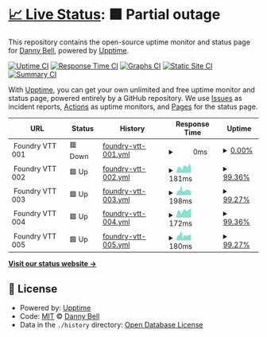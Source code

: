 # [📈 Live Status](https://demo.upptime.js.org): <!--live status--> **🟧 Partial outage**

This repository contains the open-source uptime monitor and status page for [Danny Bell](https://demo.upptime.js.org), powered by [Upptime](https://github.com/upptime/upptime).

[![Uptime CI](https://github.com/FeistyViking/crb_foundry-upptime/workflows/Uptime%20CI/badge.svg)](https://github.com/FeistyViking/crb_foundry-upptime/actions?query=workflow%3A%22Uptime+CI%22)
[![Response Time CI](https://github.com/FeistyViking/crb_foundry-upptime/workflows/Response%20Time%20CI/badge.svg)](https://github.com/FeistyViking/crb_foundry-upptime/actions?query=workflow%3A%22Response+Time+CI%22)
[![Graphs CI](https://github.com/FeistyViking/crb_foundry-upptime/workflows/Graphs%20CI/badge.svg)](https://github.com/FeistyViking/crb_foundry-upptime/actions?query=workflow%3A%22Graphs+CI%22)
[![Static Site CI](https://github.com/FeistyViking/crb_foundry-upptime/workflows/Static%20Site%20CI/badge.svg)](https://github.com/FeistyViking/crb_foundry-upptime/actions?query=workflow%3A%22Static+Site+CI%22)
[![Summary CI](https://github.com/FeistyViking/crb_foundry-upptime/workflows/Summary%20CI/badge.svg)](https://github.com/FeistyViking/crb_foundry-upptime/actions?query=workflow%3A%22Summary+CI%22)

With [Upptime](https://upptime.js.org), you can get your own unlimited and free uptime monitor and status page, powered entirely by a GitHub repository. We use [Issues](https://github.com/FeistyViking/crb_foundry-upptime/issues) as incident reports, [Actions](https://github.com/FeistyViking/crb_foundry-upptime/actions) as uptime monitors, and [Pages](https://demo.upptime.js.org) for the status page.

<!--start: status pages-->
<!-- This summary is generated by Upptime (https://github.com/upptime/upptime) -->
<!-- Do not edit this manually, your changes will be overwritten -->
<!-- prettier-ignore -->
| URL | Status | History | Response Time | Uptime |
| --- | ------ | ------- | ------------- | ------ |
| <img alt="" src="https://icons.duckduckgo.com/ip3/null.ico" height="13"> Foundry VTT 001 | 🟥 Down | [foundry-vtt-001.yml](https://github.com/FeistyViking/crb_foundry-upptime/commits/HEAD/history/foundry-vtt-001.yml) | <details><summary><img alt="Response time graph" src="./graphs/foundry-vtt-001/response-time-week.png" height="20"> 0ms</summary><br><a href="https://status.captainrobear.com/history/foundry-vtt-001"><img alt="Response time 204" src="https://img.shields.io/endpoint?url=https%3A%2F%2Fraw.githubusercontent.com%2FFeistyViking%2Fcrb_foundry-upptime%2FHEAD%2Fapi%2Ffoundry-vtt-001%2Fresponse-time.json"></a><br><a href="https://status.captainrobear.com/history/foundry-vtt-001"><img alt="24-hour response time 0" src="https://img.shields.io/endpoint?url=https%3A%2F%2Fraw.githubusercontent.com%2FFeistyViking%2Fcrb_foundry-upptime%2FHEAD%2Fapi%2Ffoundry-vtt-001%2Fresponse-time-day.json"></a><br><a href="https://status.captainrobear.com/history/foundry-vtt-001"><img alt="7-day response time 0" src="https://img.shields.io/endpoint?url=https%3A%2F%2Fraw.githubusercontent.com%2FFeistyViking%2Fcrb_foundry-upptime%2FHEAD%2Fapi%2Ffoundry-vtt-001%2Fresponse-time-week.json"></a><br><a href="https://status.captainrobear.com/history/foundry-vtt-001"><img alt="30-day response time 0" src="https://img.shields.io/endpoint?url=https%3A%2F%2Fraw.githubusercontent.com%2FFeistyViking%2Fcrb_foundry-upptime%2FHEAD%2Fapi%2Ffoundry-vtt-001%2Fresponse-time-month.json"></a><br><a href="https://status.captainrobear.com/history/foundry-vtt-001"><img alt="1-year response time 208" src="https://img.shields.io/endpoint?url=https%3A%2F%2Fraw.githubusercontent.com%2FFeistyViking%2Fcrb_foundry-upptime%2FHEAD%2Fapi%2Ffoundry-vtt-001%2Fresponse-time-year.json"></a></details> | <details><summary><a href="https://status.captainrobear.com/history/foundry-vtt-001">0.00%</a></summary><a href="https://status.captainrobear.com/history/foundry-vtt-001"><img alt="All-time uptime 66.80%" src="https://img.shields.io/endpoint?url=https%3A%2F%2Fraw.githubusercontent.com%2FFeistyViking%2Fcrb_foundry-upptime%2FHEAD%2Fapi%2Ffoundry-vtt-001%2Fuptime.json"></a><br><a href="https://status.captainrobear.com/history/foundry-vtt-001"><img alt="24-hour uptime 0.00%" src="https://img.shields.io/endpoint?url=https%3A%2F%2Fraw.githubusercontent.com%2FFeistyViking%2Fcrb_foundry-upptime%2FHEAD%2Fapi%2Ffoundry-vtt-001%2Fuptime-day.json"></a><br><a href="https://status.captainrobear.com/history/foundry-vtt-001"><img alt="7-day uptime 0.00%" src="https://img.shields.io/endpoint?url=https%3A%2F%2Fraw.githubusercontent.com%2FFeistyViking%2Fcrb_foundry-upptime%2FHEAD%2Fapi%2Ffoundry-vtt-001%2Fuptime-week.json"></a><br><a href="https://status.captainrobear.com/history/foundry-vtt-001"><img alt="30-day uptime 1.38%" src="https://img.shields.io/endpoint?url=https%3A%2F%2Fraw.githubusercontent.com%2FFeistyViking%2Fcrb_foundry-upptime%2FHEAD%2Fapi%2Ffoundry-vtt-001%2Fuptime-month.json"></a><br><a href="https://status.captainrobear.com/history/foundry-vtt-001"><img alt="1-year uptime 62.43%" src="https://img.shields.io/endpoint?url=https%3A%2F%2Fraw.githubusercontent.com%2FFeistyViking%2Fcrb_foundry-upptime%2FHEAD%2Fapi%2Ffoundry-vtt-001%2Fuptime-year.json"></a></details>
| <img alt="" src="https://icons.duckduckgo.com/ip3/null.ico" height="13"> Foundry VTT 002 | 🟩 Up | [foundry-vtt-002.yml](https://github.com/FeistyViking/crb_foundry-upptime/commits/HEAD/history/foundry-vtt-002.yml) | <details><summary><img alt="Response time graph" src="./graphs/foundry-vtt-002/response-time-week.png" height="20"> 181ms</summary><br><a href="https://status.captainrobear.com/history/foundry-vtt-002"><img alt="Response time 204" src="https://img.shields.io/endpoint?url=https%3A%2F%2Fraw.githubusercontent.com%2FFeistyViking%2Fcrb_foundry-upptime%2FHEAD%2Fapi%2Ffoundry-vtt-002%2Fresponse-time.json"></a><br><a href="https://status.captainrobear.com/history/foundry-vtt-002"><img alt="24-hour response time 175" src="https://img.shields.io/endpoint?url=https%3A%2F%2Fraw.githubusercontent.com%2FFeistyViking%2Fcrb_foundry-upptime%2FHEAD%2Fapi%2Ffoundry-vtt-002%2Fresponse-time-day.json"></a><br><a href="https://status.captainrobear.com/history/foundry-vtt-002"><img alt="7-day response time 181" src="https://img.shields.io/endpoint?url=https%3A%2F%2Fraw.githubusercontent.com%2FFeistyViking%2Fcrb_foundry-upptime%2FHEAD%2Fapi%2Ffoundry-vtt-002%2Fresponse-time-week.json"></a><br><a href="https://status.captainrobear.com/history/foundry-vtt-002"><img alt="30-day response time 206" src="https://img.shields.io/endpoint?url=https%3A%2F%2Fraw.githubusercontent.com%2FFeistyViking%2Fcrb_foundry-upptime%2FHEAD%2Fapi%2Ffoundry-vtt-002%2Fresponse-time-month.json"></a><br><a href="https://status.captainrobear.com/history/foundry-vtt-002"><img alt="1-year response time 207" src="https://img.shields.io/endpoint?url=https%3A%2F%2Fraw.githubusercontent.com%2FFeistyViking%2Fcrb_foundry-upptime%2FHEAD%2Fapi%2Ffoundry-vtt-002%2Fresponse-time-year.json"></a></details> | <details><summary><a href="https://status.captainrobear.com/history/foundry-vtt-002">99.36%</a></summary><a href="https://status.captainrobear.com/history/foundry-vtt-002"><img alt="All-time uptime 98.94%" src="https://img.shields.io/endpoint?url=https%3A%2F%2Fraw.githubusercontent.com%2FFeistyViking%2Fcrb_foundry-upptime%2FHEAD%2Fapi%2Ffoundry-vtt-002%2Fuptime.json"></a><br><a href="https://status.captainrobear.com/history/foundry-vtt-002"><img alt="24-hour uptime 100.00%" src="https://img.shields.io/endpoint?url=https%3A%2F%2Fraw.githubusercontent.com%2FFeistyViking%2Fcrb_foundry-upptime%2FHEAD%2Fapi%2Ffoundry-vtt-002%2Fuptime-day.json"></a><br><a href="https://status.captainrobear.com/history/foundry-vtt-002"><img alt="7-day uptime 99.36%" src="https://img.shields.io/endpoint?url=https%3A%2F%2Fraw.githubusercontent.com%2FFeistyViking%2Fcrb_foundry-upptime%2FHEAD%2Fapi%2Ffoundry-vtt-002%2Fuptime-week.json"></a><br><a href="https://status.captainrobear.com/history/foundry-vtt-002"><img alt="30-day uptime 91.11%" src="https://img.shields.io/endpoint?url=https%3A%2F%2Fraw.githubusercontent.com%2FFeistyViking%2Fcrb_foundry-upptime%2FHEAD%2Fapi%2Ffoundry-vtt-002%2Fuptime-month.json"></a><br><a href="https://status.captainrobear.com/history/foundry-vtt-002"><img alt="1-year uptime 98.83%" src="https://img.shields.io/endpoint?url=https%3A%2F%2Fraw.githubusercontent.com%2FFeistyViking%2Fcrb_foundry-upptime%2FHEAD%2Fapi%2Ffoundry-vtt-002%2Fuptime-year.json"></a></details>
| <img alt="" src="https://icons.duckduckgo.com/ip3/null.ico" height="13"> Foundry VTT 003 | 🟩 Up | [foundry-vtt-003.yml](https://github.com/FeistyViking/crb_foundry-upptime/commits/HEAD/history/foundry-vtt-003.yml) | <details><summary><img alt="Response time graph" src="./graphs/foundry-vtt-003/response-time-week.png" height="20"> 198ms</summary><br><a href="https://status.captainrobear.com/history/foundry-vtt-003"><img alt="Response time 198" src="https://img.shields.io/endpoint?url=https%3A%2F%2Fraw.githubusercontent.com%2FFeistyViking%2Fcrb_foundry-upptime%2FHEAD%2Fapi%2Ffoundry-vtt-003%2Fresponse-time.json"></a><br><a href="https://status.captainrobear.com/history/foundry-vtt-003"><img alt="24-hour response time 157" src="https://img.shields.io/endpoint?url=https%3A%2F%2Fraw.githubusercontent.com%2FFeistyViking%2Fcrb_foundry-upptime%2FHEAD%2Fapi%2Ffoundry-vtt-003%2Fresponse-time-day.json"></a><br><a href="https://status.captainrobear.com/history/foundry-vtt-003"><img alt="7-day response time 198" src="https://img.shields.io/endpoint?url=https%3A%2F%2Fraw.githubusercontent.com%2FFeistyViking%2Fcrb_foundry-upptime%2FHEAD%2Fapi%2Ffoundry-vtt-003%2Fresponse-time-week.json"></a><br><a href="https://status.captainrobear.com/history/foundry-vtt-003"><img alt="30-day response time 197" src="https://img.shields.io/endpoint?url=https%3A%2F%2Fraw.githubusercontent.com%2FFeistyViking%2Fcrb_foundry-upptime%2FHEAD%2Fapi%2Ffoundry-vtt-003%2Fresponse-time-month.json"></a><br><a href="https://status.captainrobear.com/history/foundry-vtt-003"><img alt="1-year response time 200" src="https://img.shields.io/endpoint?url=https%3A%2F%2Fraw.githubusercontent.com%2FFeistyViking%2Fcrb_foundry-upptime%2FHEAD%2Fapi%2Ffoundry-vtt-003%2Fresponse-time-year.json"></a></details> | <details><summary><a href="https://status.captainrobear.com/history/foundry-vtt-003">99.27%</a></summary><a href="https://status.captainrobear.com/history/foundry-vtt-003"><img alt="All-time uptime 99.34%" src="https://img.shields.io/endpoint?url=https%3A%2F%2Fraw.githubusercontent.com%2FFeistyViking%2Fcrb_foundry-upptime%2FHEAD%2Fapi%2Ffoundry-vtt-003%2Fuptime.json"></a><br><a href="https://status.captainrobear.com/history/foundry-vtt-003"><img alt="24-hour uptime 100.00%" src="https://img.shields.io/endpoint?url=https%3A%2F%2Fraw.githubusercontent.com%2FFeistyViking%2Fcrb_foundry-upptime%2FHEAD%2Fapi%2Ffoundry-vtt-003%2Fuptime-day.json"></a><br><a href="https://status.captainrobear.com/history/foundry-vtt-003"><img alt="7-day uptime 99.27%" src="https://img.shields.io/endpoint?url=https%3A%2F%2Fraw.githubusercontent.com%2FFeistyViking%2Fcrb_foundry-upptime%2FHEAD%2Fapi%2Ffoundry-vtt-003%2Fuptime-week.json"></a><br><a href="https://status.captainrobear.com/history/foundry-vtt-003"><img alt="30-day uptime 99.46%" src="https://img.shields.io/endpoint?url=https%3A%2F%2Fraw.githubusercontent.com%2FFeistyViking%2Fcrb_foundry-upptime%2FHEAD%2Fapi%2Ffoundry-vtt-003%2Fuptime-month.json"></a><br><a href="https://status.captainrobear.com/history/foundry-vtt-003"><img alt="1-year uptime 99.28%" src="https://img.shields.io/endpoint?url=https%3A%2F%2Fraw.githubusercontent.com%2FFeistyViking%2Fcrb_foundry-upptime%2FHEAD%2Fapi%2Ffoundry-vtt-003%2Fuptime-year.json"></a></details>
| <img alt="" src="https://icons.duckduckgo.com/ip3/null.ico" height="13"> Foundry VTT 004 | 🟩 Up | [foundry-vtt-004.yml](https://github.com/FeistyViking/crb_foundry-upptime/commits/HEAD/history/foundry-vtt-004.yml) | <details><summary><img alt="Response time graph" src="./graphs/foundry-vtt-004/response-time-week.png" height="20"> 172ms</summary><br><a href="https://status.captainrobear.com/history/foundry-vtt-004"><img alt="Response time 215" src="https://img.shields.io/endpoint?url=https%3A%2F%2Fraw.githubusercontent.com%2FFeistyViking%2Fcrb_foundry-upptime%2FHEAD%2Fapi%2Ffoundry-vtt-004%2Fresponse-time.json"></a><br><a href="https://status.captainrobear.com/history/foundry-vtt-004"><img alt="24-hour response time 210" src="https://img.shields.io/endpoint?url=https%3A%2F%2Fraw.githubusercontent.com%2FFeistyViking%2Fcrb_foundry-upptime%2FHEAD%2Fapi%2Ffoundry-vtt-004%2Fresponse-time-day.json"></a><br><a href="https://status.captainrobear.com/history/foundry-vtt-004"><img alt="7-day response time 172" src="https://img.shields.io/endpoint?url=https%3A%2F%2Fraw.githubusercontent.com%2FFeistyViking%2Fcrb_foundry-upptime%2FHEAD%2Fapi%2Ffoundry-vtt-004%2Fresponse-time-week.json"></a><br><a href="https://status.captainrobear.com/history/foundry-vtt-004"><img alt="30-day response time 222" src="https://img.shields.io/endpoint?url=https%3A%2F%2Fraw.githubusercontent.com%2FFeistyViking%2Fcrb_foundry-upptime%2FHEAD%2Fapi%2Ffoundry-vtt-004%2Fresponse-time-month.json"></a><br><a href="https://status.captainrobear.com/history/foundry-vtt-004"><img alt="1-year response time 220" src="https://img.shields.io/endpoint?url=https%3A%2F%2Fraw.githubusercontent.com%2FFeistyViking%2Fcrb_foundry-upptime%2FHEAD%2Fapi%2Ffoundry-vtt-004%2Fresponse-time-year.json"></a></details> | <details><summary><a href="https://status.captainrobear.com/history/foundry-vtt-004">99.36%</a></summary><a href="https://status.captainrobear.com/history/foundry-vtt-004"><img alt="All-time uptime 99.53%" src="https://img.shields.io/endpoint?url=https%3A%2F%2Fraw.githubusercontent.com%2FFeistyViking%2Fcrb_foundry-upptime%2FHEAD%2Fapi%2Ffoundry-vtt-004%2Fuptime.json"></a><br><a href="https://status.captainrobear.com/history/foundry-vtt-004"><img alt="24-hour uptime 100.00%" src="https://img.shields.io/endpoint?url=https%3A%2F%2Fraw.githubusercontent.com%2FFeistyViking%2Fcrb_foundry-upptime%2FHEAD%2Fapi%2Ffoundry-vtt-004%2Fuptime-day.json"></a><br><a href="https://status.captainrobear.com/history/foundry-vtt-004"><img alt="7-day uptime 99.36%" src="https://img.shields.io/endpoint?url=https%3A%2F%2Fraw.githubusercontent.com%2FFeistyViking%2Fcrb_foundry-upptime%2FHEAD%2Fapi%2Ffoundry-vtt-004%2Fuptime-week.json"></a><br><a href="https://status.captainrobear.com/history/foundry-vtt-004"><img alt="30-day uptime 99.53%" src="https://img.shields.io/endpoint?url=https%3A%2F%2Fraw.githubusercontent.com%2FFeistyViking%2Fcrb_foundry-upptime%2FHEAD%2Fapi%2Ffoundry-vtt-004%2Fuptime-month.json"></a><br><a href="https://status.captainrobear.com/history/foundry-vtt-004"><img alt="1-year uptime 99.51%" src="https://img.shields.io/endpoint?url=https%3A%2F%2Fraw.githubusercontent.com%2FFeistyViking%2Fcrb_foundry-upptime%2FHEAD%2Fapi%2Ffoundry-vtt-004%2Fuptime-year.json"></a></details>
| <img alt="" src="https://icons.duckduckgo.com/ip3/null.ico" height="13"> Foundry VTT 005 | 🟩 Up | [foundry-vtt-005.yml](https://github.com/FeistyViking/crb_foundry-upptime/commits/HEAD/history/foundry-vtt-005.yml) | <details><summary><img alt="Response time graph" src="./graphs/foundry-vtt-005/response-time-week.png" height="20"> 180ms</summary><br><a href="https://status.captainrobear.com/history/foundry-vtt-005"><img alt="Response time 190" src="https://img.shields.io/endpoint?url=https%3A%2F%2Fraw.githubusercontent.com%2FFeistyViking%2Fcrb_foundry-upptime%2FHEAD%2Fapi%2Ffoundry-vtt-005%2Fresponse-time.json"></a><br><a href="https://status.captainrobear.com/history/foundry-vtt-005"><img alt="24-hour response time 163" src="https://img.shields.io/endpoint?url=https%3A%2F%2Fraw.githubusercontent.com%2FFeistyViking%2Fcrb_foundry-upptime%2FHEAD%2Fapi%2Ffoundry-vtt-005%2Fresponse-time-day.json"></a><br><a href="https://status.captainrobear.com/history/foundry-vtt-005"><img alt="7-day response time 180" src="https://img.shields.io/endpoint?url=https%3A%2F%2Fraw.githubusercontent.com%2FFeistyViking%2Fcrb_foundry-upptime%2FHEAD%2Fapi%2Ffoundry-vtt-005%2Fresponse-time-week.json"></a><br><a href="https://status.captainrobear.com/history/foundry-vtt-005"><img alt="30-day response time 168" src="https://img.shields.io/endpoint?url=https%3A%2F%2Fraw.githubusercontent.com%2FFeistyViking%2Fcrb_foundry-upptime%2FHEAD%2Fapi%2Ffoundry-vtt-005%2Fresponse-time-month.json"></a><br><a href="https://status.captainrobear.com/history/foundry-vtt-005"><img alt="1-year response time 190" src="https://img.shields.io/endpoint?url=https%3A%2F%2Fraw.githubusercontent.com%2FFeistyViking%2Fcrb_foundry-upptime%2FHEAD%2Fapi%2Ffoundry-vtt-005%2Fresponse-time-year.json"></a></details> | <details><summary><a href="https://status.captainrobear.com/history/foundry-vtt-005">99.27%</a></summary><a href="https://status.captainrobear.com/history/foundry-vtt-005"><img alt="All-time uptime 86.79%" src="https://img.shields.io/endpoint?url=https%3A%2F%2Fraw.githubusercontent.com%2FFeistyViking%2Fcrb_foundry-upptime%2FHEAD%2Fapi%2Ffoundry-vtt-005%2Fuptime.json"></a><br><a href="https://status.captainrobear.com/history/foundry-vtt-005"><img alt="24-hour uptime 100.00%" src="https://img.shields.io/endpoint?url=https%3A%2F%2Fraw.githubusercontent.com%2FFeistyViking%2Fcrb_foundry-upptime%2FHEAD%2Fapi%2Ffoundry-vtt-005%2Fuptime-day.json"></a><br><a href="https://status.captainrobear.com/history/foundry-vtt-005"><img alt="7-day uptime 99.27%" src="https://img.shields.io/endpoint?url=https%3A%2F%2Fraw.githubusercontent.com%2FFeistyViking%2Fcrb_foundry-upptime%2FHEAD%2Fapi%2Ffoundry-vtt-005%2Fuptime-week.json"></a><br><a href="https://status.captainrobear.com/history/foundry-vtt-005"><img alt="30-day uptime 30.66%" src="https://img.shields.io/endpoint?url=https%3A%2F%2Fraw.githubusercontent.com%2FFeistyViking%2Fcrb_foundry-upptime%2FHEAD%2Fapi%2Ffoundry-vtt-005%2Fuptime-month.json"></a><br><a href="https://status.captainrobear.com/history/foundry-vtt-005"><img alt="1-year uptime 85.07%" src="https://img.shields.io/endpoint?url=https%3A%2F%2Fraw.githubusercontent.com%2FFeistyViking%2Fcrb_foundry-upptime%2FHEAD%2Fapi%2Ffoundry-vtt-005%2Fuptime-year.json"></a></details>

<!--end: status pages-->

[**Visit our status website →**](https://demo.upptime.js.org)

## 📄 License

- Powered by: [Upptime](https://github.com/upptime/upptime)
- Code: [MIT](./LICENSE) © [Danny Bell](https://demo.upptime.js.org)
- Data in the `./history` directory: [Open Database License](https://opendatacommons.org/licenses/odbl/1-0/)
